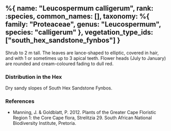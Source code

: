 %{
    name: "Leucospermum calligerum",
    rank: :species,
    common_names: [],
    taxonomy: %{
        family: "Proteaceae",
        genus: "Leucospermum",
        species: "calligerum"
    },
    vegetation_type_ids: ["south_hex_sandstone_fynbos"]
}
---

Shrub to 2 m tall. The leaves are lance-shaped to elliptic, covered in hair, and with 1 or sometimes up to 3 apical teeth. Flower heads (July to January) are rounded and cream-coloured fading to dull red.

<!-- read more -->

### Distribution in the Hex

Dry sandy slopes of South Hex Sandstone Fynbos.

### References

* Manning, J. & Goldblatt, P. 2012. Plants of the Greater Cape Floristic Region 1: the Core Cape flora, Strelitzia 29. South African National Biodiversity Institute, Pretoria.